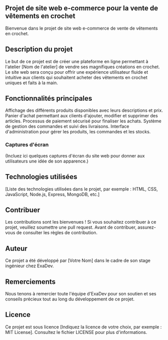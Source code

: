 ## Projet de site web e-commerce pour la vente de vêtements en crochet

Bienvenue dans le projet de site web e-commerce de vente de vêtements en crochet.

## Description du projet

Le but de ce projet est de créer une plateforme en ligne permettant à l'atelier [Nom de l'atelier] de vendre ses magnifiques créations en crochet. Le site web sera conçu pour offrir une expérience utilisateur fluide et intuitive aux clients qui souhaitent acheter des vêtements en crochet uniques et faits à la main.

## Fonctionnalités principales

Affichage des différents produits disponibles avec leurs descriptions et prix.
Panier d'achat permettant aux clients d'ajouter, modifier et supprimer des articles.
Processus de paiement sécurisé pour finaliser les achats.
Système de gestion des commandes et suivi des livraisons.
Interface d'administration pour gérer les produits, les commandes et les stocks.

### Captures d'écran
(Incluez ici quelques captures d'écran du site web pour donner aux utilisateurs une idée de son apparence.)

## Technologies utilisées

[Liste des technologies utilisées dans le projet, par exemple : HTML, CSS, JavaScript, Node.js, Express, MongoDB, etc.]

## Contribuer
Les contributions sont les bienvenues ! Si vous souhaitez contribuer à ce projet, veuillez soumettre une pull request. Avant de contribuer, assurez-vous de consulter les règles de contribution.

## Auteur
Ce projet a été développé par [Votre Nom] dans le cadre de son stage ingénieur chez ExaDev.

## Remerciements
Nous tenons à remercier toute l'équipe d'ExaDev pour son soutien et ses conseils précieux tout au long du développement de ce projet.

## Licence
Ce projet est sous licence [Indiquez la licence de votre choix, par exemple : MIT License]. Consultez le fichier LICENSE pour plus d'informations.

